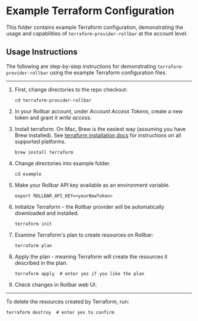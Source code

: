 Example Terraform Configuration
===============================

This folder contains example Terraform configuration, demonstrating the usage
and capabilities of `terraform-provider-rollbar` at the account level.


Usage Instructions
------------------

The following are step-by-step instructions for demonstrating
`terraform-provider-rollbar` using the example Terraform configuration files.

-----

1. First, change directories to the repo checkout:

   ```shell
   cd terraform-provider-rollbar
   ```

1. In your Rollbar account, under _Account Access Tokens_, create a new token and
   grant it _write access_.

1. Install terraform. On Mac, Brew is the easiest way (assuming you have Brew
   installed).  See [terraform installation
   docs](https://learn.hashicorp.com/tutorials/terraform/install-cli) for
   instructions on all supported platforms.

   ```shell
   brew install terraform
   ```

1. Change directories into example folder.

   ```shell
   cd example
   ```

1. Make your Rollbar API key available as an environment variable.

   ```shell
   export ROLLBAR_API_KEY=<yourNewToken>
   ```

1. Initialize Terraform - the Rollbar provider will be automatically downloaded and installed.

   ```shell
   terraform init
   ```

1. Examine Terraform's plan to create resources on Rollbar:

   ```shell
   terraform plan
   ```

1. Apply the plan - meaning Terraform will create the resources it described in the plan.

   ```shell
   terraform apply  # enter yes if you like the plan
   ```

1. Check changes in Rollbar web UI.


-----

To delete the resources created by Terraform, run:

```shell
terraform destroy  # enter yes to confirm

```

